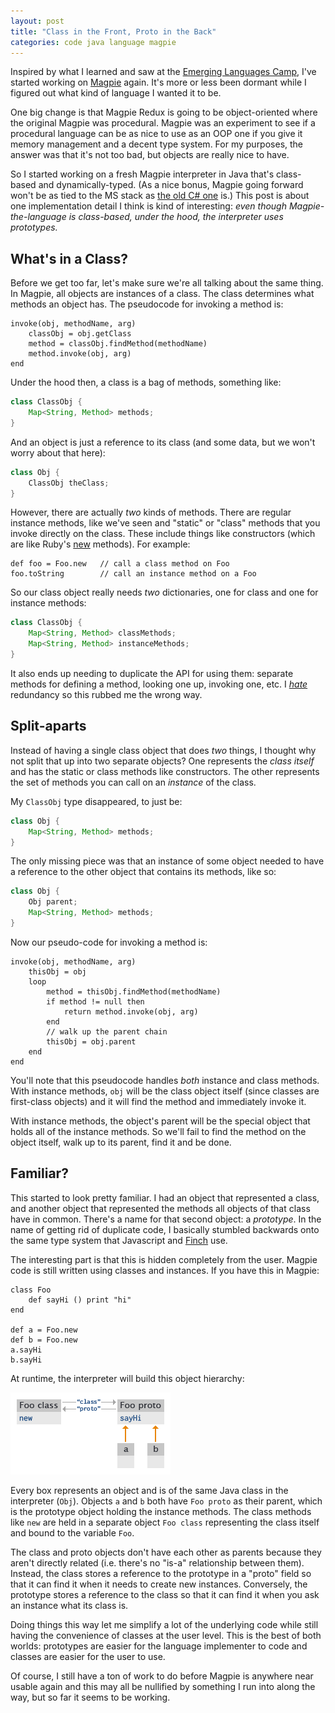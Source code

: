 ```yaml
---
layout: post
title: "Class in the Front, Proto in the Back"
categories: code java language magpie
---
```

Inspired by what I learned and saw at the [Emerging Languages Camp](http://emerginglangs.com/), I've
started working on [Magpie](http://bitbucket.org/munificent/magpie) again. It's more or less been dormant while I
figured out what kind of language I wanted it to be.

One big change is that Magpie Redux is going to be object-oriented where the
original Magpie was procedural. Magpie was an experiment to see if a
procedural language can be as nice to use as an OOP one if you give it memory
management and a decent type system. For my purposes, the answer was that it's
not too bad, but objects are really nice to have.

So I started working on a fresh Magpie interpreter in Java that's class-based
and dynamically-typed. (As a nice bonus, Magpie going forward won't be as tied
to the MS stack as [the old C# one](http://bitbucket.org/munificent/magpie/src/tip/csharp/) is.) This post is about one
implementation detail I think is kind of interesting: *even though
Magpie-the-language is class-based, under the hood, the interpreter uses prototypes.*

## What's in a Class?

Before we get too far, let's make sure we're all talking about the same thing.
In Magpie, all objects are instances of a class. The class determines what
methods an object has. The pseudocode for invoking a method is:

```magpie
invoke(obj, methodName, arg)
    classObj = obj.getClass
    method = classObj.findMethod(methodName)
    method.invoke(obj, arg)
end
```

Under the hood then, a class is a bag of methods, something like:

```java
class ClassObj {
    Map<String, Method> methods;
}
```

And an object is just a reference to its class (and some data, but we won't
worry about that here):

```java
class Obj {
    ClassObj theClass;
}
```

However, there are actually *two* kinds of methods. There are regular instance
methods, like we've seen and "static" or "class" methods that you invoke
directly on the class. These include things like constructors (which are like
Ruby's [new](http://www.devx.com/enterprise/Article/30917/0/page/3) methods). For example:

```magpie
def foo = Foo.new   // call a class method on Foo
foo.toString        // call an instance method on a Foo
```

So our class object really needs *two* dictionaries, one for class and one for
instance methods:

```java
class ClassObj {
    Map<String, Method> classMethods;
    Map<String, Method> instanceMethods;
}
```

It also ends up needing to duplicate the API for using them: separate methods
for defining a method, looking one up, invoking one, etc. I *[hate](http://en.wikipedia.org/wiki/DRY)* redundancy so this rubbed me the wrong way.

## Split-aparts

Instead of having a single class object that does *two* things, I thought why
not split that up into two separate objects? One represents the *class itself*
and has the static or class methods like constructors. The other represents
the set of methods you can call on an *instance* of the class.

My `ClassObj` type disappeared, to just be:

```java
class Obj {
    Map<String, Method> methods;
}
```

The only missing piece was that an instance of some object needed to have a
reference to the other object that contains its methods, like so:

```java
class Obj {
    Obj parent;
    Map<String, Method> methods;
}
```

Now our pseudo-code for invoking a method is:

```magpie
invoke(obj, methodName, arg)
    thisObj = obj
    loop
        method = thisObj.findMethod(methodName)
        if method != null then
            return method.invoke(obj, arg)
        end
        // walk up the parent chain
        thisObj = obj.parent
    end
end
```

You'll note that this pseudocode handles *both* instance and class methods.
With instance methods, `obj` will be the class object itself (since classes
are first-class objects) and it will find the method and immediately invoke
it.

With instance methods, the object's parent will be the special object that
holds all of the instance methods. So we'll fail to find the method on the
object itself, walk up to its parent, find it and be done.

## Familiar?

This started to look pretty familiar. I had an object that represented a
class, and another object that represented the methods all objects of that
class have in common. There's a name for that second object: a *prototype*. In
the name of getting rid of duplicate code, I basically stumbled backwards onto
the same type system that Javascript and [Finch](http://finch.stuffwithstuff.com/) use.

The interesting part is that this is hidden completely from the user. Magpie
code is still written using classes and instances. If you have this in Magpie:

```magpie
class Foo
    def sayHi () print "hi"
end

def a = Foo.new
def b = Foo.new
a.sayHi
b.sayHi
```

At runtime, the interpreter will build this object hierarchy:

![Object hierarchy for a class Foo and two instances of it](/image/2010/08/prototype-hierarchy.png "Object Hierarchy")

Every box represents an object and is of the same Java class in the
interpreter (`Obj`). Objects `a` and `b` both have `Foo proto` as their
parent, which is the prototype object holding the instance methods. The class
methods like `new` are held in a separate object `Foo class` representing the
class itself and bound to the variable `Foo`.

The class and proto objects don't have each other as parents because they
aren't directly related (i.e. there's no "is-a" relationship between them).
Instead, the class stores a reference to the prototype in a "proto" field so
that it can find it when it needs to create new instances. Conversely, the
prototype stores a reference to the class so that it can find it when you ask
an instance what its class is.

Doing things this way let me simplify a lot of the underlying code while still
having the convenience of classes at the user level. This is the best of both
worlds: prototypes are easier for the language implementer to code and classes
are easier for the user to use.

Of course, I still have a ton of work to do before Magpie is anywhere near
usable again and this may all be nullified by something I run into along the
way, but so far it seems to be working.
